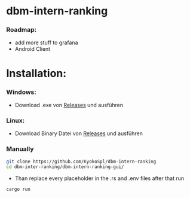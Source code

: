 # dbm-intern-ranking

### Roadmap:
- add more stuff to grafana
- Android Client

# Installation:
### Windows:
- Download .exe von [Releases](https://github.com/KyokoSpl/dbm-intern-ranking/releases/tag/1.0.0) und ausführen


### Linux:
- Download Binary Datei von [Releases](https://github.com/KyokoSpl/dbm-intern-ranking/releases/tag/1.0.0) und ausführen

### Manually
````sh
git clone https://github.com/KyokoSpl/dbm-intern-ranking
cd dbm-inter-ranking/dbm-intern-ranking-gui/
````
- Than replace every placeholder in the .rs and .env files after that run
````sh
cargo run
````
